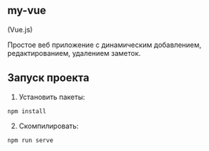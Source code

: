 ## my-vue
(Vue.js)

Простое веб приложение с динамическим добавлением, редактированием, удалением заметок.

## Запуск проекта

1. Установить пакеты:
```
npm install
```

2. Скомпилировать:
```
npm run serve
```
